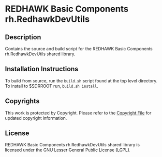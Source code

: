 # REDHAWK Basic Components rh.RedhawkDevUtils
 
## Description

Contains the source and build script for the REDHAWK Basic Components rh.RedhawkDevUtils shared library.
 
## Installation Instructions

To build from source, run the `build.sh` script found at the top level directory. To install to $SDRROOT run, `build.sh install`.
 
## Copyrights

This work is protected by Copyright. Please refer to the [Copyright File](COPYRIGHT) for updated copyright information.

## License

REDHAWK Basic Components rh.RedhawkDevUtils shared library is licensed under the GNU Lesser General Public License (LGPL).


